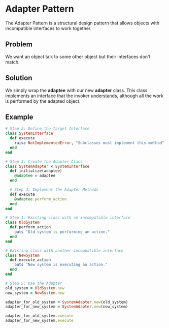 # Adapter Pattern

The Adapter Pattern is a structural design pattern that allows objects with incompatible interfaces to work together.

## Problem
We want an object talk to some other object but their interfaces don't match.

## Solution
We simply wrap the **adaptee** with our new **adapter** class. This class implements an interface that the invoker understands, although all the work is performed by the adapted object.

## Example
```ruby
# Step 2: Define the Target Interface
class SystemInterface
  def execute
    raise NotImplementedError, "Subclasses must implement this method"
  end
end

# Step 3: Create the Adapter Class
class SystemAdapter < SystemInterface
  def initialize(adaptee)
    @adaptee = adaptee
  end

  # Step 4: Implement the Adapter Methods
  def execute
    @adaptee.perform_action
  end
end

# Step 1: Existing class with an incompatible interface
class OldSystem
  def perform_action
    puts "Old system is performing an action."
  end
end

# Existing class with another incompatible interface
class NewSystem
  def execute_action
    puts "New system is executing an action."
  end
end

# Step 5: Use the Adapter
old_system = OldSystem.new
new_system = NewSystem.new

adapter_for_old_system = SystemAdapter.new(old_system)
adapter_for_new_system = SystemAdapter.new(new_system)

adapter_for_old_system.execute
adapter_for_new_system.execute


````


